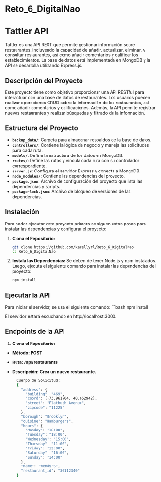 # Reto_6_DigitalNao

# Tattler API
Tattler es una API REST que permite gestionar información sobre restaurantes, incluyendo la capacidad de añadir, actualizar, eliminar, y consultar restaurantes, así como añadir comentarios y calificar los establecimientos. La base de datos está implementada en MongoDB y la API se desarrolla utilizando Express.js.

## Descripción del Proyecto

Este proyecto tiene como objetivo proporcionar una API RESTful para interactuar con una base de datos de restaurantes. Los usuarios pueden realizar operaciones CRUD sobre la información de los restaurantes, así como añadir comentarios y calificaciones. Además, la API permite registrar nuevos restaurantes y realizar búsquedas y filtrado de la información.

## Estructura del Proyecto

- **`backup_data/`**: Carpeta para almacenar respaldos de la base de datos.
- **`controllers/`**: Contiene la lógica de negocio y maneja las solicitudes para cada ruta.
- **`models/`**: Define la estructura de los datos en MongoDB.
- **`routes/`**: Define las rutas y vincula cada ruta con su controlador correspondiente.
- **`server.js`**: Configura el servidor Express y conecta a MongoDB.
- **`node_modules/`**: Contiene las dependencias del proyecto.
- **`package.json`**: Archivo de configuración del proyecto que lista las dependencias y scripts.
- **`package-lock.json`**: Archivo de bloqueo de versiones de las dependencias.

## Instalación

Para poder ejecutar este proyecto primero se siguen estos pasos para instalar las dependencias y configurar el proyecto:

1. **Clona el Repositorio:**

   ```bash
   git clone https://github.com/karellyrl/Reto_6_DigitalNao
   cd Reto_6_DigitalNao

2. **Instala las Dependencias:**
    Se deben de tener Node.js y npm instalados. Luego, ejecuta el siguiente comando para instalar las dependencias del proyecto:

   ```bash
   npm install

## Ejecutar la API
Para iniciar el servidor, se usa el siguiente comando:
    ```bash
    npm install

El servidor estará escuchando en http://localhost:3000.

## Endpoints de la API
1. **Clona el Repositorio:**
- **Método: POST**
- **Ruta: /api/restaurants**
- **Descripción: Crea un nuevo restaurante.**

    ```bash
      Cuerpo de Solicitud:
      {
        "address": {
          "building": "469",
          "coord": [-73.961704, 40.662942],
          "street": "Flatbush Avenue",
          "zipcode": "11225"
        },
        "borough": "Brooklyn",
        "cuisine": "Hamburgers",
        "hours": {
          "Monday": "18:00",
          "Tuesday": "18:00",
          "Wednesday": "15:00",
          "Thursday": "11:00",
          "Friday": "12:00",
          "Saturday": "16:00",
          "Sunday": "14:00"
        },
        "name": "Wendy'S",
        "restaurant_id": "30112340"
      }
